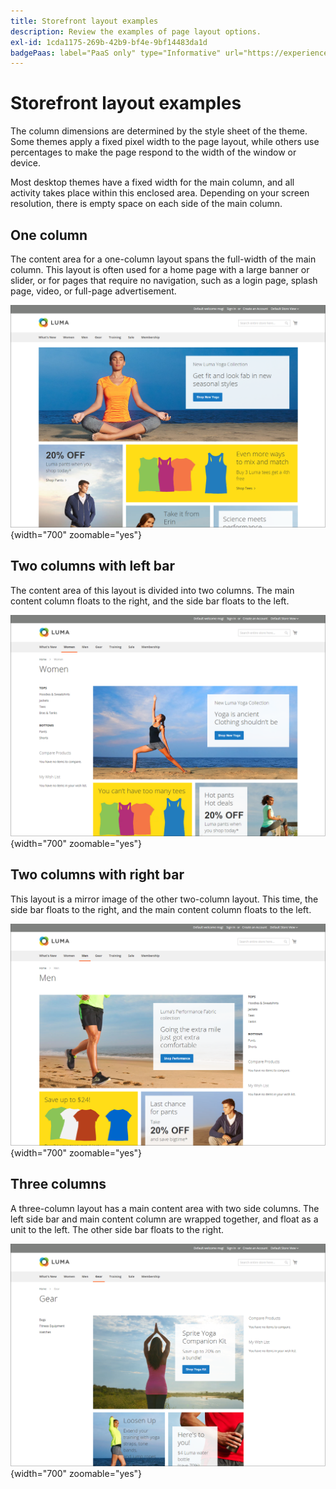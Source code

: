 ```yaml
---
title: Storefront layout examples
description: Review the examples of page layout options.
exl-id: 1cda1175-269b-42b9-bf4e-9bf14483da1d
badgePaas: label="PaaS only" type="Informative" url="https://experienceleague.adobe.com/en/docs/commerce/user-guides/product-solutions" tooltip="Applies to Adobe Commerce on Cloud projects (Adobe-managed PaaS infrastructure) and on-premises projects only."
---
```

# Storefront layout examples

The column dimensions are determined by the style sheet of the theme. Some themes apply a fixed pixel width to the page layout, while others use percentages to make the page respond to the width of the window or device.

Most desktop themes have a fixed width for the main column, and all activity takes place within this enclosed area. Depending on your screen resolution, there is empty space on each side of the main column.

## One column

The content area for a one-column layout spans the full-width of the main column. This layout is often used for a home page with a large banner or slider, or for pages that require no navigation, such as a login page, splash page, video, or full-page advertisement.

![Example of one-column layout](./assets/page-layout-1-col.png){width="700" zoomable="yes"}

## Two columns with left bar

The content area of this layout is divided into two columns. The main content column floats to the right, and the side bar floats to the left.

![Example of two columns with left bar](./assets/page-layout-2-col-left-bar.png){width="700" zoomable="yes"}

## Two columns with right bar

This layout is a mirror image of the other two-column layout. This time, the side bar floats to the right, and the main content column floats to the left.

![Example of two columns with right bar](./assets/page-layout-2-col-right-bar.png){width="700" zoomable="yes"}

## Three columns

A three-column layout has a main content area with two side columns. The left side bar and main content column are wrapped together, and float as a unit to the left. The other side bar floats to the right.

![Example of three columns](./assets/page-layout-3-col.png){width="700" zoomable="yes"}
